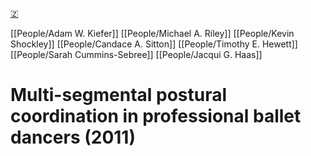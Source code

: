 [🇿](zotero://select/library/items/GWMA6C88)

[[People/Adam W. Kiefer]] [[People/Michael A. Riley]] [[People/Kevin Shockley]] [[People/Candace A. Sitton]] [[People/Timothy E. Hewett]] [[People/Sarah Cummins-Sebree]] [[People/Jacqui G. Haas]] 
# Multi-segmental postural coordination in professional ballet dancers (2011)

